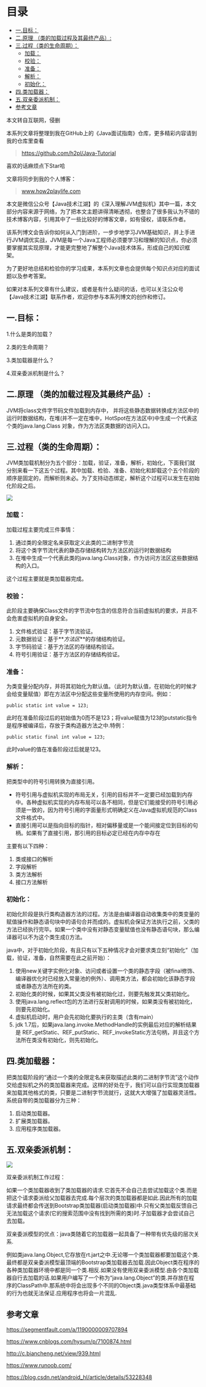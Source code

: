 # 目录
  * [一.目标：](#一目标：)
  * [二.原理 （类的加载过程及其最终产品）:](#二原理-（类的加载过程及其最终产品）)
  * [三.过程（类的生命周期）：](#三过程（类的生命周期）：)
    * [加载：](#加载：)
    * [校验：](#校验：)
    * [准备：](#准备：)
    * [解析：](#解析：)
    * [初始化：](#初始化：)
  * [四.类加载器：](#四类加载器：)
  * [五.双亲委派机制：](#五双亲委派机制：)
  * [参考文章](#参考文章)


本文转自互联网，侵删

本系列文章将整理到我在GitHub上的《Java面试指南》仓库，更多精彩内容请到我的仓库里查看
> https://github.com/h2pl/Java-Tutorial

喜欢的话麻烦点下Star哈

文章将同步到我的个人博客：
> www.how2playlife.com

本文是微信公众号【Java技术江湖】的《深入理解JVM虚拟机》其中一篇，本文部分内容来源于网络，为了把本文主题讲得清晰透彻，也整合了很多我认为不错的技术博客内容，引用其中了一些比较好的博客文章，如有侵权，请联系作者。

该系列博文会告诉你如何从入门到进阶，一步步地学习JVM基础知识，并上手进行JVM调优实战，JVM是每一个Java工程师必须要学习和理解的知识点，你必须要掌握其实现原理，才能更完整地了解整个Java技术体系，形成自己的知识框架。

为了更好地总结和检验你的学习成果，本系列文章也会提供每个知识点对应的面试题以及参考答案。

如果对本系列文章有什么建议，或者是有什么疑问的话，也可以关注公众号【Java技术江湖】联系作者，欢迎你参与本系列博文的创作和修订。

<!-- more -->

## 一.目标：

1.什么是类的加载？

2.类的生命周期？

3.类加载器是什么？

4.双亲委派机制是什么？

## 二.原理 （类的加载过程及其最终产品）:

JVM将class文件字节码文件加载到内存中， 并将这些静态数据转换成方法区中的运行时数据结构，在堆(并不一定在堆中，HotSpot在方法区中)中生成一个代表这个类的java.lang.Class 对象，作为方法区类数据的访问入口。

## 三.过程（类的生命周期）：

JVM类加载机制分为五个部分：加载，验证，准备，解析，初始化，下面我们就分别来看一下这五个过程。其中加载、检验、准备、初始化和卸载这个五个阶段的顺序是固定的，而解析则未必。为了支持动态绑定，解析这个过程可以发生在初始化阶段之后。


![](https://java-tutorial.oss-cn-shanghai.aliyuncs.com/20230404221551.png)

### 加载：

加载过程主要完成三件事情：

1.  通过类的全限定名来获取定义此类的二进制字节流
2.  将这个类字节流代表的静态存储结构转为方法区的运行时数据结构
3.  在堆中生成一个代表此类的java.lang.Class对象，作为访问方法区这些数据结构的入口。

这个过程主要就是类加载器完成。

### 校验：

此阶段主要确保Class文件的字节流中包含的信息符合当前虚拟机的要求，并且不会危害虚拟机的自身安全。

1.  文件格式验证：基于字节流验证。
2.  元数据验证：基于**_方法区_**的存储结构验证。
3.  字节码验证：基于方法区的存储结构验证。
4.  符号引用验证：基于方法区的存储结构验证。

### 准备：

为类变量分配内存，并将其初始化为默认值。（此时为默认值，在初始化的时候才会给变量赋值）即在方法区中分配这些变量所使用的内存空间。例如：

```
public static int value = 123;

```

此时在准备阶段过后的初始值为0而不是123；将value赋值为123的putstatic指令是程序被编译后，存放于类构造器<client>方法之中.特例：

```
public static final int value = 123;

```

此时value的值在准备阶段过后就是123。

### 解析：

把类型中的符号引用转换为直接引用。

*   符号引用与虚拟机实现的布局无关，引用的目标并不一定要已经加载到内存中。各种虚拟机实现的内存布局可以各不相同，但是它们能接受的符号引用必须是一致的，因为符号引用的字面量形式明确定义在Java虚拟机规范的Class文件格式中。
*   直接引用可以是指向目标的指针，相对偏移量或是一个能间接定位到目标的句柄。如果有了直接引用，那引用的目标必定已经在内存中存在

主要有以下四种：

1.  类或接口的解析
2.  字段解析
3.  类方法解析
4.  接口方法解析

### 初始化：

初始化阶段是执行类构造器<client>方法的过程。<client>方法是由编译器自动收集类中的类变量的赋值操作和静态语句块中的语句合并而成的。虚拟机会保证<client>方法执行之前，父类的<client>方法已经执行完毕。如果一个类中没有对静态变量赋值也没有静态语句块，那么编译器可以不为这个类生成<client>()方法。

java中，对于初始化阶段，有且只有以下五种情况才会对要求类立刻“初始化”（加载，验证，准备，自然需要在此之前开始）：

1.  使用new关键字实例化对象、访问或者设置一个类的静态字段（被final修饰、编译器优化时已经放入常量池的例外）、调用类方法，都会初始化该静态字段或者静态方法所在的类。
2.  初始化类的时候，如果其父类没有被初始化过，则要先触发其父类初始化。
3.  使用java.lang.reflect包的方法进行反射调用的时候，如果类没有被初始化，则要先初始化。
4.  虚拟机启动时，用户会先初始化要执行的主类（含有main）
5.  jdk 1.7后，如果java.lang.invoke.MethodHandle的实例最后对应的解析结果是 REF_getStatic、REF_putStatic、REF_invokeStatic方法句柄，并且这个方法所在类没有初始化，则先初始化。

## 四.类加载器：

把类加载阶段的“通过一个类的全限定名来获取描述此类的二进制字节流”这个动作交给虚拟机之外的类加载器来完成。这样的好处在于，我们可以自行实现类加载器来加载其他格式的类，只要是二进制字节流就行，这就大大增强了加载器灵活性。系统自带的类加载器分为三种：

1.  启动类加载器。
2.  扩展类加载器。
3.  应用程序类加载器。

## 五.双亲委派机制：


![](https://java-tutorial.oss-cn-shanghai.aliyuncs.com/20230404221618.png)


双亲委派机制工作过程：

如果一个类加载器收到了类加载器的请求.它首先不会自己去尝试加载这个类.而是把这个请求委派给父加载器去完成.每个层次的类加载器都是如此.因此所有的加载请求最终都会传送到Bootstrap类加载器(启动类加载器)中.只有父类加载反馈自己无法加载这个请求(它的搜索范围中没有找到所需的类)时.子加载器才会尝试自己去加载。

双亲委派模型的优点：java类随着它的加载器一起具备了一种带有优先级的层次关系.

例如类java.lang.Object,它存放在rt.jart之中.无论哪一个类加载器都要加载这个类.最终都是双亲委派模型最顶端的Bootstrap类加载器去加载.因此Object类在程序的各种类加载器环境中都是同一个类.相反.如果没有使用双亲委派模型.由各个类加载器自行去加载的话.如果用户编写了一个称为“java.lang.Object”的类.并存放在程序的ClassPath中.那系统中将会出现多个不同的Object类.java类型体系中最基础的行为也就无法保证.应用程序也将会一片混乱.


## 参考文章

<https://segmentfault.com/a/1190000009707894>

<https://www.cnblogs.com/hysum/p/7100874.html>

<http://c.biancheng.net/view/939.html>

<https://www.runoob.com/>

https://blog.csdn.net/android_hl/article/details/53228348


